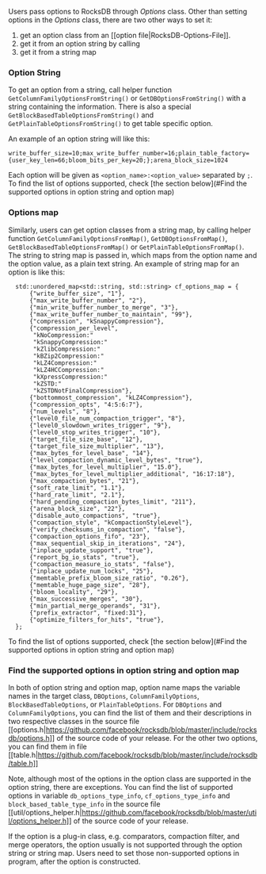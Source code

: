 Users pass options to RocksDB through _Options_ class. Other than setting options in the _Options_ class, there are two other ways to set it:

1. get an option class from an [[option file|RocksDB-Options-File]].
2. get it from an option string by calling
3. get it from a string map

### Option String

To get an option from a string, call helper function `GetColumnFamilyOptionsFromString()` or `GetDBOptionsFromString()` with a string containing the information. There is also a special `GetBlockBasedTableOptionsFromString()` and `GetPlainTableOptionsFromString()` to get table specific option. 

An example of an option string will like this:
```
write_buffer_size=10;max_write_buffer_number=16;plain_table_factory={user_key_len=66;bloom_bits_per_key=20;};arena_block_size=1024
```
Each option will be given as `<option_name>:<option_value>` separated by `;`. To find the list of options supported, check [the section below](#Find the supported options in option string and option map)

### Options map
Similarly, users can get option classes from a string map, by calling helper function `GetColumnFamilyOptionsFromMap()`, `GetDBOptionsFromMap()`, `GetBlockBasedTableOptionsFromMap()` or `GetPlainTableOptionsFromMap()`. The string to string map is passed in, which maps from the option name and the option value, as a plain text string. An example of string map for an option is like this:
```
  std::unordered_map<std::string, std::string> cf_options_map = {
      {"write_buffer_size", "1"},
      {"max_write_buffer_number", "2"},
      {"min_write_buffer_number_to_merge", "3"},
      {"max_write_buffer_number_to_maintain", "99"},
      {"compression", "kSnappyCompression"},
      {"compression_per_level",
       "kNoCompression:"
       "kSnappyCompression:"
       "kZlibCompression:"
       "kBZip2Compression:"
       "kLZ4Compression:"
       "kLZ4HCCompression:"
       "kXpressCompression:"
       "kZSTD:"
       "kZSTDNotFinalCompression"},
      {"bottommost_compression", "kLZ4Compression"},
      {"compression_opts", "4:5:6:7"},
      {"num_levels", "8"},
      {"level0_file_num_compaction_trigger", "8"},
      {"level0_slowdown_writes_trigger", "9"},
      {"level0_stop_writes_trigger", "10"},
      {"target_file_size_base", "12"},
      {"target_file_size_multiplier", "13"},
      {"max_bytes_for_level_base", "14"},
      {"level_compaction_dynamic_level_bytes", "true"},
      {"max_bytes_for_level_multiplier", "15.0"},
      {"max_bytes_for_level_multiplier_additional", "16:17:18"},
      {"max_compaction_bytes", "21"},
      {"soft_rate_limit", "1.1"},
      {"hard_rate_limit", "2.1"},
      {"hard_pending_compaction_bytes_limit", "211"},
      {"arena_block_size", "22"},
      {"disable_auto_compactions", "true"},
      {"compaction_style", "kCompactionStyleLevel"},
      {"verify_checksums_in_compaction", "false"},
      {"compaction_options_fifo", "23"},
      {"max_sequential_skip_in_iterations", "24"},
      {"inplace_update_support", "true"},
      {"report_bg_io_stats", "true"},
      {"compaction_measure_io_stats", "false"},
      {"inplace_update_num_locks", "25"},
      {"memtable_prefix_bloom_size_ratio", "0.26"},
      {"memtable_huge_page_size", "28"},
      {"bloom_locality", "29"},
      {"max_successive_merges", "30"},
      {"min_partial_merge_operands", "31"},
      {"prefix_extractor", "fixed:31"},
      {"optimize_filters_for_hits", "true"},
  };
```
To find the list of options supported, check [the section below](#Find the supported options in option string and option map)

### Find the supported options in option string and option map
In both of option string and option map, option name maps the variable names in the target class, `DBOptions`, `ColumnFamilyOptions`, `BlockBasedTableOptions`, or `PlainTableOptions`. For `DBOptions` and `ColumnFamilyOptions`, you can find the list of them and their descriptions in two respective classes in the source file [[options.h|https://github.com/facebook/rocksdb/blob/master/include/rocksdb/options.h]] of the source code of your release. For the other two options, you can find them in file [[table.h|https://github.com/facebook/rocksdb/blob/master/include/rocksdb/table.h]]

Note, although most of the options in the option class are supported in the option string, there are exceptions. You can find the list of supported options in variable `db_options_type_info`, `cf_options_type_info` and `block_based_table_type_info` in the source file [[util/options_helper.h|https://github.com/facebook/rocksdb/blob/master/util/options_helper.h]] of the source code of your release.

If the option is a plug-in class, e.g. comparators, compaction filter, and merge operators, the option usually is not supported through the option string or string map. Users need to set those non-supported options in program, after the option is constructed.